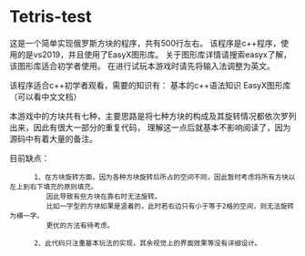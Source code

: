 # Tetris-test
这是一个简单实现俄罗斯方块的程序，共有500行左右。
该程序是c++程序，使用的是vs2019，并且使用了EasyX图形库。
关于图形库详情请搜索easyx了解，该图形库适合初学者使用。
在进行试玩本游戏时请先将输入法调整为英文。

该程序适合c++初学者观看，需要的知识有：
    基本的c++语法知识
    EasyX图形库（可以看中文文档）

本游戏中的方块共有七种，主要思路是将七种方块的构成及其旋转情况都依次罗列出来，因此有很大一部分的重复代码，
理解这一点后就基本不影响阅读了，因为源码中有着大量的备注。


目前缺点：

          1、在方块旋转方面，因为各种方块旋转后所占的空间不同，因此暂时考虑将所有方块以左上到右下填充的原则填充。
             因此导致有些方块在靠右时无法旋转。
             比如一字型的方块如果是竖着的，此时若右边只有小于等于2格的空间，则无法旋转为横一字。
             更优的方法有待考虑。
             
          2、此代码只注重基本玩法的实现，其余视觉上的界面效果等没有详细设计。
